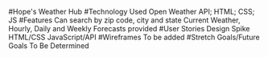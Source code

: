 #Hope's Weather Hub
#Technology Used
Open Weather API; HTML; CSS; JS
#Features
Can search by zip code, city and state
Current Weather, Hourly, Daily and Weekly Forecasts provided
#User Stories
Design Spike
HTML/CSS
JavaScript/API
#Wireframes
To be added
#Stretch Goals/Future Goals
To Be Determined


